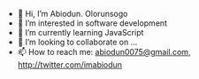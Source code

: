 - 👋 Hi, I’m Abiodun. Olorunsogo
- 👀 I’m interested in software development
- 🌱 I’m currently learning JavaScript
- 💞️ I’m looking to collaborate on ...
- 📫 How to reach me:
     abiodun0075@gmail.com,
     http://twitter.com/imabiodun

<!---
imabiodun/imabiodun is a ✨ special ✨ repository because its `README.md` (this file) appears on your GitHub profile.
You can click the Preview link to take a look at your changes.
--->
